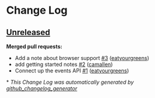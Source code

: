 # Change Log

## [Unreleased](https://github.com/zooniverse/PRN-maps/tree/HEAD)

**Merged pull requests:**

- Add a note about browser support [\#3](https://github.com/zooniverse/PRN-maps/pull/3) ([eatyourgreens](https://github.com/eatyourgreens))
- add getting started notes [\#2](https://github.com/zooniverse/PRN-maps/pull/2) ([camallen](https://github.com/camallen))
- Connect up the events API [\#1](https://github.com/zooniverse/PRN-maps/pull/1) ([eatyourgreens](https://github.com/eatyourgreens))



\* *This Change Log was automatically generated by [github_changelog_generator](https://github.com/skywinder/Github-Changelog-Generator)*